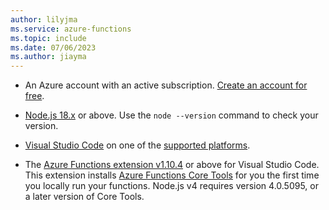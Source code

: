 ```yaml
---
author: lilyjma
ms.service: azure-functions
ms.topic: include
ms.date: 07/06/2023
ms.author: jiayma
---
```


+ An Azure account with an active subscription. [Create an account for free](https://azure.microsoft.com/free/?ref=microsoft.com&utm_source=microsoft.com&utm_medium=docs&utm_campaign=visualstudio).

+ [Node.js 18.x](https://nodejs.org/en/download/releases/) or above. Use the `node --version` command to check your version.  

+ [Visual Studio Code](https://code.visualstudio.com/) on one of the [supported platforms](https://code.visualstudio.com/docs/supporting/requirements#_platforms).

+ The [Azure Functions extension v1.10.4](https://marketplace.visualstudio.com/items?itemName=ms-azuretools.vscode-azurefunctions) or above for Visual Studio Code. This extension installs [Azure Functions Core Tools](../articles/azure-functions/functions-run-local.md) for you the first time you locally run your functions. Node.js v4 requires version 4.0.5095, or a later version of Core Tools.
